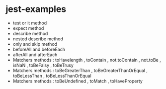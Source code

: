 # jest-examples

- test or it method 
- expect method
- describe method 
- nested describe method 
- only and skip method 
- beforeAll and beforeEach
- afterAll and afterEach
- Matchers methods : toHavelength , toContain , not.toContain , not.toBe , isNaN , toBeFalsy , toBeTrusy
- Matchers methods : toBeGreaterThan , toBeGreaterThanOrEqual , toBeLessThan , toBeLessThanOrEqual 
- Matchers methods : toBeUndefined , toMatch , toHaveProperty